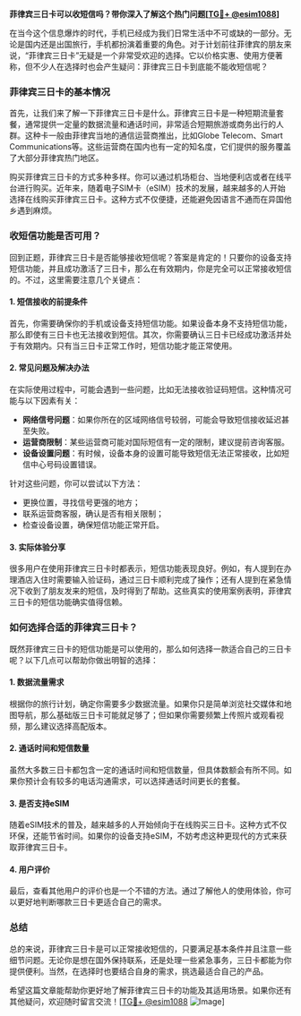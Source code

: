 **菲律宾三日卡可以收短信吗？带你深入了解这个热门问题[[TG💪+ @esim1088](https://t.me/s/esim1088)]**

在当今这个信息爆炸的时代，手机已经成为我们日常生活中不可或缺的一部分。无论是国内还是出国旅行，手机都扮演着重要的角色。对于计划前往菲律宾的朋友来说，“菲律宾三日卡”无疑是一个非常受欢迎的选择。它以价格实惠、使用方便著称，但不少人在选择时也会产生疑问：菲律宾三日卡到底能不能收短信呢？

### 菲律宾三日卡的基本情况

首先，让我们来了解一下菲律宾三日卡是什么。菲律宾三日卡是一种短期流量套餐，通常提供一定量的数据流量和通话时间，非常适合短期旅游或商务出行的人群。这种卡一般由菲律宾当地的通信运营商推出，比如Globe Telecom、Smart Communications等。这些运营商在国内也有一定的知名度，它们提供的服务覆盖了大部分菲律宾热门地区。

购买菲律宾三日卡的方式多种多样。你可以通过机场柜台、当地便利店或者在线平台进行购买。近年来，随着电子SIM卡（eSIM）技术的发展，越来越多的人开始选择在线购买菲律宾三日卡。这种方式不仅便捷，还能避免因语言不通而在异国他乡遇到麻烦。

### 收短信功能是否可用？

回到正题，菲律宾三日卡是否能够接收短信呢？答案是肯定的！只要你的设备支持短信功能，并且成功激活了三日卡，那么在有效期内，你是完全可以正常接收短信的。不过，这里需要注意几个关键点：

#### 1. 短信接收的前提条件
首先，你需要确保你的手机或设备支持短信功能。如果设备本身不支持短信功能，那么即使有三日卡也无法接收到短信。其次，你需要确认三日卡已经成功激活并处于有效期内。只有当三日卡正常工作时，短信功能才能正常使用。

#### 2. 常见问题及解决办法
在实际使用过程中，可能会遇到一些问题，比如无法接收验证码短信。这种情况可能与以下因素有关：
- **网络信号问题**：如果你所在的区域网络信号较弱，可能会导致短信接收延迟甚至失败。
- **运营商限制**：某些运营商可能对国际短信有一定的限制，建议提前咨询客服。
- **设备设置问题**：有时候，设备本身的设置可能导致短信无法正常接收，比如短信中心号码设置错误。

针对这些问题，你可以尝试以下方法：
- 更换位置，寻找信号更强的地方；
- 联系运营商客服，确认是否有相关限制；
- 检查设备设置，确保短信功能正常开启。

#### 3. 实际体验分享
很多用户在使用菲律宾三日卡时都表示，短信功能表现良好。例如，有人提到在办理酒店入住时需要输入验证码，通过三日卡顺利完成了操作；还有人提到在紧急情况下收到了朋友发来的短信，及时得到了帮助。这些真实的使用案例表明，菲律宾三日卡的短信功能确实值得信赖。

### 如何选择合适的菲律宾三日卡？

既然菲律宾三日卡的短信功能是可以使用的，那么如何选择一款适合自己的三日卡呢？以下几点可以帮助你做出明智的选择：

#### 1. 数据流量需求
根据你的旅行计划，确定你需要多少数据流量。如果你只是简单浏览社交媒体和地图导航，那么基础版三日卡可能就足够了；但如果你需要频繁上传照片或观看视频，那么建议选择高配版本。

#### 2. 通话时间和短信数量
虽然大多数三日卡都包含一定的通话时间和短信数量，但具体数额会有所不同。如果你预计会有较多的电话沟通需求，可以选择通话时间更长的套餐。

#### 3. 是否支持eSIM
随着eSIM技术的普及，越来越多的人开始倾向于在线购买三日卡。这种方式不仅环保，还能节省时间。如果你的设备支持eSIM，不妨考虑这种更现代的方式来获取菲律宾三日卡。

#### 4. 用户评价
最后，查看其他用户的评价也是一个不错的方法。通过了解他人的使用体验，你可以更好地判断哪款三日卡更适合自己的需求。

### 总结

总的来说，菲律宾三日卡是可以正常接收短信的，只要满足基本条件并且注意一些细节问题。无论你是想在国外保持联系，还是处理一些紧急事务，三日卡都能为你提供便利。当然，在选择时也要结合自身的需求，挑选最适合自己的产品。

希望这篇文章能帮助你更好地了解菲律宾三日卡的功能及其适用场景。如果你还有其他疑问，欢迎随时留言交流！[[TG💪+ @esim1088](https://t.me/s/esim1088) ![Image](https://i.postimg.cc/4NQfJmqS/Snipaste-2025-05-13-00-14-12.png)]